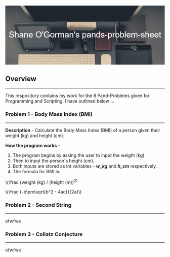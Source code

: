 ![Heading image](img/Shane_O'Gorman's_pands-problem-sheet.png)

## Overview ##
---
This respository contains my work for the 8 Pand-Problems given for Programming and Scripting. I have outlined below ... 


### Problem 1 - Body Mass Index (BMI) ###
---
**Description** - Calculate the Body Mass Index (BMI) of a person given their weight (kg) and height (cm). 

**How the program works** - 
1. The program begins by asking the user to input the weight (kg). 
2. Then to input the person's height (cm). 
3. Both inputs are stored as int variables - ***w_kg*** and ***h_cm*** respectively. 
4. The formala for BMI is: 
<p>\(\frac {weight (kg) / (height (m))<sup>2}</sup></p>
<p>\(\frac {-b\pm\sqrt{b^2 - 4ac}}{2a}\)</P>

### Problem 2 - Second String ###
---
efwfwe 

### Problem 3 - Collatz Conjecture ###
---
efwfwe 